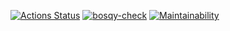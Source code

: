 [![Actions Status](https://github.com/Bosqy/frontend-project-11/workflows/hexlet-check/badge.svg)](https://github.com/Bosqy/frontend-project-11/actions)
[![bosqy-check](https://github.com/Bosqy/frontend-project-11/actions/workflows/bosqy-check.yml/badge.svg)](https://github.com/Bosqy/frontend-project-11/actions/workflows/bosqy-check.yml)
[![Maintainability](https://api.codeclimate.com/v1/badges/cd02072b5e193ae69c83/maintainability)](https://codeclimate.com/github/Bosqy/frontend-project-11/maintainability)
